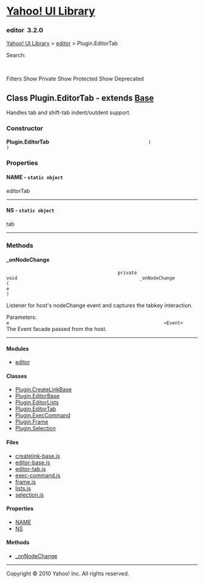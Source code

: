 [Yahoo! UI Library](http://developer.yahoo.com/yui/ "Yahoo! UI Library")
========================================================================

### editor  <span class="subtitle">3.2.0</span>

[Yahoo! UI Library](./index.html "Yahoo! UI Library") &gt; [editor](./module_editor.html "editor") &gt; Plugin.EditorTab

Search:

 

Filters <span class="classopts"> Show Private</span> <span class="classopts"> Show Protected</span> <span class="classopts"> Show Deprecated</span>

Class **Plugin.EditorTab** <span class="extends"> - extends [Base](Base.html "Base") </span>
--------------------------------------------------------------------------------------------

Handles tab and shift-tab indent/outdent support.

### Constructor

**Plugin.EditorTab** `                                     (                                     )                                 `

### Properties

#### <span id="property_NAME">NAME</span> - `static object`

editorTab

------------------------------------------------------------------------

#### <span id="property_NS">NS</span> - `static object`

tab

------------------------------------------------------------------------

### Methods

#### <span id="method__onNodeChange">\_onNodeChange</span>

`                                          private                                                                                                                            void                                             _onNodeChange                                            (                                                                                                                                                                    e                                                                                                                                                   )                                         `

Listener for host's nodeChange event and captures the tabkey interaction.

Parameters:  
`e                                                         <Event>                                                         ` <span property="yui:description"> The Event facade passed from the host.</span>

------------------------------------------------------------------------

#### Modules

-   [editor](module_editor.html "editor")

#### Classes

-   [Plugin.CreateLinkBase](Plugin.CreateLinkBase.html "Plugin.CreateLinkBase")
-   [Plugin.EditorBase](Plugin.EditorBase.html "Plugin.EditorBase")
-   [Plugin.EditorLists](Plugin.EditorLists.html "Plugin.EditorLists")
-   [Plugin.EditorTab](Plugin.EditorTab.html "Plugin.EditorTab")
-   [Plugin.ExecCommand](Plugin.ExecCommand.html "Plugin.ExecCommand")
-   [Plugin.Frame](Plugin.Frame.html "Plugin.Frame")
-   [Plugin.Selection](Plugin.Selection.html "Plugin.Selection")

#### Files

-   [createlink-base.js](createlink-base.js.html "createlink-base.js")
-   [editor-base.js](editor-base.js.html "editor-base.js")
-   [editor-tab.js](editor-tab.js.html "editor-tab.js")
-   [exec-command.js](exec-command.js.html "exec-command.js")
-   [frame.js](frame.js.html "frame.js")
-   [lists.js](lists.js.html "lists.js")
-   [selection.js](selection.js.html "selection.js")

#### Properties

-   [NAME](#property_NAME "NAME")
-   [NS](#property_NS "NS")

#### Methods

-   [\_onNodeChange](#method__onNodeChange "_onNodeChange")

------------------------------------------------------------------------

Copyright © 2010 Yahoo! Inc. All rights reserved.

